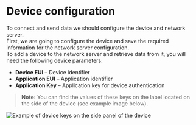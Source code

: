 # Device configuration

To connect and send data we should configure the device and network server.  
First, we are going to configure the device and save the required information for the network server configuration.  
To add a device to the network server and retrieve data from it, you will need the following device parameters:

- **Device EUI** – Device identifier
- **Application EUI** – Application identifier
- **Application Key** – Application key for device authentication

> **Note:** You can find the values of these keys on the label located on the side of the device (see example image below).

![Example of device keys on the side panel of the device](https://img.thingsboard.io/devices-library/device_keys_agrosense.png)
